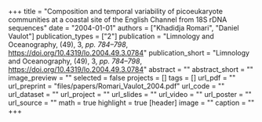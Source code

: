 +++
title = "Composition and temporal variability of picoeukaryote communities at a coastal site of the English Channel from 18S rDNA sequences"
date = "2004-01-01"
authors = ["Khadidja Romari", "Daniel Vaulot"]
publication_types = ["2"]
publication = "Limnology and Oceanography, (49), 3, _pp. 784–798_, https://doi.org/10.4319/lo.2004.49.3.0784"
publication_short = "Limnology and Oceanography, (49), 3, _pp. 784–798_, https://doi.org/10.4319/lo.2004.49.3.0784"
abstract = ""
abstract_short = ""
image_preview = ""
selected = false
projects = []
tags = []
url_pdf = ""
url_preprint = "files/papers/Romari_Vaulot_2004.pdf"
url_code = ""
url_dataset = ""
url_project = ""
url_slides = ""
url_video = ""
url_poster = ""
url_source = ""
math = true
highlight = true
[header]
image = ""
caption = ""
+++
